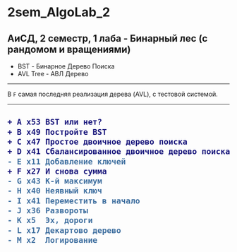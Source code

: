 # 2sem_AlgoLab_2

## АиСД, 2 семестр, 1 лаба - Бинарный лес (с рандомом и вращениями)

- BST - Бинарное Дерево Поиска
- AVL Tree - АВЛ Дерево

---
В `F` самая последняя реализация дерева (AVL), с тестовой системой.

---
<h2>
  
```diff
+ A x53	BST или нет?
+ B x49	Постройте BST
+ C x47	Простое двоичное дерево поиска
+ D x41	Сбалансированное двоичное дерево поиска
- E x11 Добавление ключей
+ F x27	И снова сумма
- G x43 K-й максимум
- H x40 Неявный ключ
- I x41 Переместить в начало
- J x36 Развороты
- K x5  Эх, дороги
- L x17 Декартово дерево
- M x2  Логирование
```
  
</h2>
